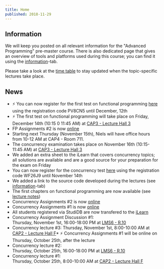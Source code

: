 ```yaml
---
title: Home
published: 2018-11-29
---
```


## Information

We will keep you posted on all relevant information for the
"Advanced Programming" pre-master course.
There is also dedicated page that gives an overview of tools and platforms used during this
course; you can find it using the [information](/info.html)-tab.

Please take a look at the [time table](/timetable.html) to stay updated when the topic-specific lectures take place.

## News

* &#9889; You can now register for the first test on functional programming [here](https://www-ps.informatik.uni-kiel.de/pruefungsanmeldung/login) using the registration code PV8CN5 until December, 12th
* &#9889; The first test on functional programming will take place on Friday, December 14th (10:15 0 11:45 AM) at [CAP3 - Lecture Hall 3](http://univis.uni-kiel.de/form?__s=2&dsc=anew/room_view&rooms=zentra_1/servic/ressou/gebude/refera_2/cap3i&anonymous=1&founds=techn/infor/inform/progra/bfortp,/puefor&nosearch=1&ref=main&sem=2018w&__e=842)
* FP Assignments #2 is now [online](https://ilearn.ps.informatik.uni-kiel.de/common/courses/156/sheets/2336)
* Starting next Thursday (November 15th), Niels will have office hours from 10-12 AM at CAP4 - Room 711.
* The concurrency examination takes place on November 16th (10:15-11:45 AM) at [CAP3 - Lecture Hall 3](http://univis.uni-kiel.de/form?__s=2&dsc=anew/room_view&rooms=zentra_1/servic/ressou/gebude/refera_2/cap3i&anonymous=1&founds=techn/infor/inform/progra/bfortp,/puefor&nosearch=1&ref=main&sem=2018w&__e=842)
* We added an extra sheet to the iLearn that covers concurrency topics; all solutions are available and are a good source for your preparation for the exam on Friday
* You can now register for the concurrency test [here](https://www-ps.informatik.uni-kiel.de/pruefungsanmeldung) using the registration code WF26J9 until November 14th
* We added a link to the source code developed during the lectures (see [information](/info.html)-tab)
* The first chapters on functional programming are now available (see [lecture notes](http://www-ps.informatik.uni-kiel.de/~sad/advancedProgramming/AdvancedProgrammingLectureNotes.pdf))
* Concurrency Assignments #2 is now [online](https://ilearn.ps.informatik.uni-kiel.de/common/courses/156/sheets/2299)
* Concurrency Assignments #1 is now [online](https://ilearn.ps.informatik.uni-kiel.de/common/courses/156/sheets/2298)
* All students registered via StudiDB are now transfered to the [iLearn](https://ilearn.ps.informatik.uni-kiel.de/student/courses/156)
* Concurrency Assignment Discussion #1:  
  Thursday, November 1st, 16:00-18:00 PM at [LMS6 - R.10](http://univis.uni-kiel.de/form?__s=2&dsc=anew/room_view&rooms=mathe/mathem/zentr/ms10&anonymous=1&lvs=techn/infor/inform/progra/bfortp&ref=main&sem=2018w&__e=827)
* Concurrency lecture #3: 
  Thursday, November 1st, 8:00-10:00 AM at [CAP2 - Lecture Hall F](http://univis.uni-kiel.de/form?__s=2&dsc=anew/room_view&rooms=zentra_1/servic/ressou/gebude/refera_2/amf&anonymous=1&lvs=techn/infor/inform/progra/bfortp&ref=main&sem=2018w&__e=827)* &#9889; Concurrency Assignments #1 will be online on Thursday, October 25th, after the lecture
* Concurrency lecture #2:  
  Thursday, October 25th, 16:00-18:00 PM at [LMS6 - R.10](http://univis.uni-kiel.de/form?__s=2&dsc=anew/room_view&rooms=mathe/mathem/zentr/ms10&anonymous=1&lvs=techn/infor/inform/progra/bfortp&ref=main&sem=2018w&__e=827)
* Concurrency lecture #1:  
  Thursday, October 25th, 8:00-10:00 AM at [CAP2 - Lecture Hall F](http://univis.uni-kiel.de/form?__s=2&dsc=anew/room_view&rooms=zentra_1/servic/ressou/gebude/refera_2/amf&anonymous=1&lvs=techn/infor/inform/progra/bfortp&ref=main&sem=2018w&__e=827)